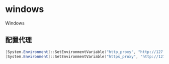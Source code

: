 # windows

Windows

## 配置代理

```powershell
[System.Environment]::SetEnvironmentVariable("http_proxy", "http://127.0.0.1:7890", "User")
[System.Environment]::SetEnvironmentVariable("https_proxy", "http://127.0.0.1:7890", "User")
```
